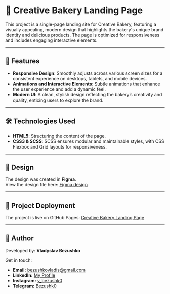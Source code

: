 # 🍪 Creative Bakery Landing Page

This project is a single-page landing site for Creative Bakery, featuring a visually appealing, modern design that highlights the bakery's unique brand identity and delicious products. The page is optimized for responsiveness and includes engaging interactive elements.

---

## 🌟 Features

- **Responsive Design**: Smoothly adjusts across various screen sizes for a consistent experience on desktops, tablets, and mobile devices.
- **Animations and Interactive Elements**: Subtle animations that enhance the user experience and add a dynamic feel.
- **Modern UI**: A clean, stylish design reflecting the bakery’s creativity and quality, enticing users to explore the brand.

---

## 🛠️ Technologies Used

- **HTML5**: Structuring the content of the page.
- **CSS3 & SCSS**: SCSS ensures modular and maintainable styles, with CSS Flexbox and Grid layouts for responsiveness.

---

## 🎨 Design

The design was created in **Figma**.  
View the design file here: [Figma design](https://www.figma.com/file/dY3izAm0Vspsmra4lQWQIP/Bakerlab-FE-students?node-id=0%3A1)

---

## 🚀 Project Deployment

The project is live on GitHub Pages: [Creative Bakery Landing Page](https://bezushk0.github.io/CreativeBakery/)

---

## 👤 **Author**

Developed by: **Vladyslav Bezushko**

Get in touch:

- **Email:** bezushkovladis@gmail.com  
- **LinkedIn:** [My Profile](https://www.linkedin.com/in/vladislav-bezushko-173795232/)  
- **Instagram:** [v_bezushk0](https://www.instagram.com/v_bezushk0/)  
- **Telegram:** [Bezushk0](https://t.me/Bezushk0)

